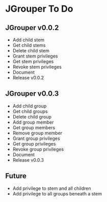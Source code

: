 JGrouper To Do
==============

JGrouper v0.0.2
---------------
* Add child stem
* Get child stems
* Delete child stem
* Grant stem privileges
* Get stem privileges
* Revoke stem privileges
* Document
* Release v0.0.2

JGrouper v0.0.3
---------------
* Add child group
* Get child groups
* Delete child group
* Add group member
* Get group members
* Remove group member
* Grant group privileges
* Get group privileges
* Revoke group privileges
* Document
* Release v0.0.3

Future
------
* Add privilege to stem and all children
* Add privilege to all groups beneath a stem

